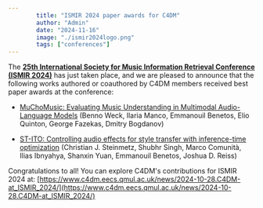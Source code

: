 ```yaml
---
        title: "ISMIR 2024 paper awards for C4DM"
        author: "Admin"
        date: "2024-11-16"
        image: "./ismir2024logo.png"
        tags: ["conferences"]
---
```


<p></p>

The <b>[25th International Society for Music Information Retrieval Conference (ISMIR 2024)](https://ismir2024.ismir.net/)</b> has just taken place, and we are pleased to announce that the following works authored or coauthored by C4DM members received best paper awards at the conference:

* [MuChoMusic: Evaluating Music Understanding in Multimodal Audio-Language Models](https://qmro.qmul.ac.uk/xmlui/handle/123456789/98705) (Benno Weck, Ilaria Manco, Emmanouil Benetos, Elio Quinton, George Fazekas, Dmitry Bogdanov)

* [ST-ITO: Controlling audio effects for style transfer with inference-time optimization](https://qmro.qmul.ac.uk/xmlui/handle/123456789/98593) (Christian J. Steinmetz, Shubhr Singh, Marco Comunità, Ilias Ibnyahya, Shanxin Yuan, Emmanouil Benetos, Joshua D. Reiss)

Congratulations to all! You can explore C4DM's contributions for ISMIR 2024 at: [https://www.c4dm.eecs.qmul.ac.uk/news/2024-10-28.C4DM-at_ISMIR_2024/](https://www.c4dm.eecs.qmul.ac.uk/news/2024-10-28.C4DM-at_ISMIR_2024/)
